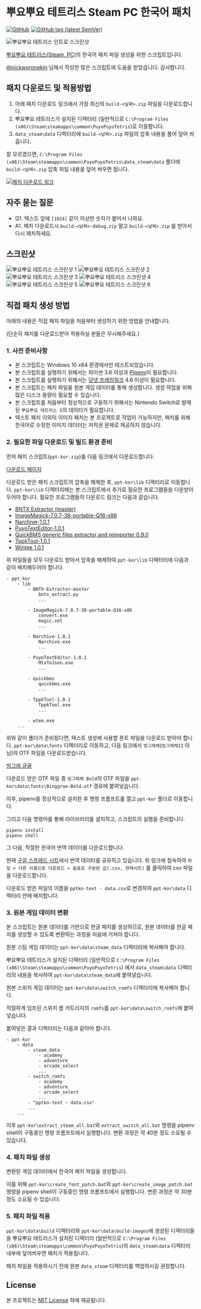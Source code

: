 # 뿌요뿌요 테트리스 Steam PC 한국어 패치

[![GitHub](https://img.shields.io/badge/License-MIT-yellow.svg)](https://github.com/yf-dev/puyopuyotetris-kor/blob/master/LICENSE)
[![GitHub tag (latest SemVer)](https://img.shields.io/github/tag/yf-dev/puyopuyotetris-kor.svg)](https://github.com/yf-dev/puyopuyotetris-kor/releases/latest)

![뿌요뿌요 테트리스 인트로 스크린샷](./screenshots/20181105221920_1.jpg)

[뿌요뿌요 테트리스(Steam, PC)](https://store.steampowered.com/app/546050/Puyo_PuyoTetris/)의 한국어 패치 파일 생성을 위한 스크립트입니다.

[@nickworonekin](https://github.com/nickworonekin) 님께서 작성한 많은 스크립트에 도움을 받았습니다. 감사합니다.

## 패치 다운로드 및 적용방법

1. 아래 패치 다운로드 링크에서 가장 최신의 `build-<날짜>.zip` 파일을 다운로드합니다.
2. 뿌요뿌요 테트리스가 설치된 디렉터리 (일반적으로 `C:\Program Files (x86)\Steam\steamapps\common\PuyoPuyoTetris`)로 이동합니다.
3. `data_steam\data` 디렉터리에 `build-<날짜>.zip` 파일의 압축 내용을 풀어 덮어 씌웁니다.

잘 모르겠으면, `C:\Program Files (x86)\Steam\steamapps\common\PuyoPuyoTetris\data_steam\data` 폴더에 `build-<날짜>.zip` 압축 파일 내용을 덮어 씌우면 됩니다.

[![패치 다운로드 링크](./download_link.png)](https://drive.google.com/drive/folders/1c9Dh3m79d_8HRg6tLMiDx4zzu8h0J5fY)

## 자주 묻는 질문

- Q1. 텍스트 앞에 `[1024]` 같이 이상한 숫자가 붙어서 나와요.
- A1. 패치 다운로드시 `build-<날짜>-debug.zip` 말고 `build-<날짜>.zip` 를 받아서 다시 패치하세요.
<!-- -->

## 스크린샷

![뿌요뿌요 테트리스 스크린샷 1](./screenshots/20181105221931_1.jpg)
![뿌요뿌요 테트리스 스크린샷 2](./screenshots/20181105221952_1.jpg)
![뿌요뿌요 테트리스 스크린샷 3](./screenshots/20181105222421_1.jpg)
![뿌요뿌요 테트리스 스크린샷 4](./screenshots/20181105222447_1.jpg)
![뿌요뿌요 테트리스 스크린샷 5](./screenshots/20181105222542_1.jpg)
![뿌요뿌요 테트리스 스크린샷 6](./screenshots/20181105222646_1.jpg)

## 직접 패치 생성 방법

아래의 내용은 직접 패치 파일을 처음부터 생성하기 위한 방법을 안내합니다.

(단순히 패치를 다운로드받아 적용하실 분들은 무시해주세요.)

### 1. 사전 준비사항

- 본 스크립트는 Windows 10 x64 환경에서만 테스트되었습니다.
- 본 스크립트를 실행하기 위해서는 파이썬 3.6 이상과 [Pipenv](https://github.com/pypa/pipenv)이 필요합니다.
- 본 스크립트를 실행하기 위해서는 [닷넷 프레임워크](https://www.microsoft.com/net/download/dotnet-framework-runtime) 4.6 이상이 필요합니다.
- 본 스크립트는 패치 파일을 원본 게임 데이터를 통해 생성합니다. 생성 작업을 위해 많은 디스크 용량이 필요할 수 있습니다.
- 본 스크립트를 처음부터 정상적으로 구동하기 위해서는 Nintendo Switch로 발매된 `뿌요뿌요 테트리스 S`의 데이터가 필요합니다.
- 텍스트 패치 이외의 이미지 패치는 본 프로젝트로 작업이 가능하지만, 패치를 위해 한국어로 수정한 이미지 데이터는 저작권 문제로 제공하지 않습니다.


### 2. 필요한 파일 다운로드 및 빌드 환경 준비

먼저 패치 스크립트(`ppt-kor.zip`)를 다음 링크에서 다운로드합니다.

[다운로드 페이지](https://github.com/yf-dev/puyopuyotetris-kor/releases/latest)

다운로드 받은 패치 스크립트의 압축을 해제한 후, `ppt-kor\lib` 디렉터리로 이동합니다.
`ppt-kor\lib` 디렉터리에는 본 스크립트에서 추가로 필요한 프로그램들을 다운받아두어야 합니다. 필요한 프로그램들의 다운로드 링크는 다음과 같습니다.

- [BNTX Extractor (master)](https://github.com/aboood40091/BNTX-Extractor/archive/master.zip)
- [ImageMagick-7.0.7-38-portable-Q16-x86](http://ftp.icm.edu.pl/packages/ImageMagick/binaries/ImageMagick-7.0.7-38-portable-Q16-x86.zip)
- [Narchive-1.0.1](https://github.com/nickworonekin/narchive/releases/download/v1.0.1/Narchive-1.0.1.zip)
- [PuyoTextEditor-1.0.1](https://github.com/nickworonekin/puyo-text-editor/releases/download/v1.0.1/PuyoTextEditor-1.0.1.zip)
- [QuickBMS generic files extractor and reimporter 0.9.0](https://aluigi.altervista.org/papers/quickbms.zip)
- [TppkTool-1.0.1](https://github.com/nickworonekin/tppk-tool/releases/download/v1.0.1/TppkTool-1.0.1.zip)
- [Wintee 1.0.1](https://github.com/WinLAFS/wintee/releases/download/v1.0.1/wtee.exe)


위 파일들을 모두 다운로드 받아서 압축을 해제하여 `ppt-kor\lib` 디렉터리에 다음과 같이 배치해두어야 합니다.

```
- ppt-kor
    - lib
        - BNTX-Extractor-master
            bntx_extract.py
            ...

        - ImageMagick-7.0.7-38-portable-Q16-x86
            convert.exe
            magic.xml
            ...

        - Narchive-1.0.1
            Narchive.exe
            ...

        - PuyoTextEditor-1.0.1
            MtxToJson.exe
            ...

        - quickbms
            quickbms.exe
            ...

        - TppkTool-1.0.1
            TppkTool.exe
            ...

        - wtee.exe
    ...
```

위와 같이 폴더가 준비됬다면, 텍스트 생성에 사용할 폰트 파일을 다운로드 받아야 합니다.
`ppt-kor\data\fonts` 디렉터리로 이동하고, 다음 링크에서 `빙그레체`(`빙그레체II` 아님)의 OTF 파일을 다운로드받습니다.

[빙그레 글꼴](http://www.bing.co.kr/story/contribute_font)

다운로드 받은 OTF 파일 중 `빙그레체 Bold`의 OTF 파일을 `ppt-kor\data\fonts\Binggrae-Bold.otf` 경로에 붙여넣습니다.

이후, pipenv를 정상적으로 설치한 후 명령 프롬프트를 열고 `ppt-kor` 폴더로 이동합니다.

그리고 다음 명령어를 통해 라이브러리를 설치하고, 스크립트의 실행을 준비합니다.

```
pipenv install
pipenv shell
```

그 다음, 적절한 한국어 번역 데이터를 다운로드합니다.

현재 [구글 스프레드 시트](https://docs.google.com/spreadsheets/d/1HfH5lQ81PYhAqj4qZVMdPtWC0zNBN78greQpCvs_g2A)에서 번역 데이터를 공유하고 있습니다.
위 링크에 접속하여 `파일 > 다른 이름으로 다운로드 > 쉼표로 구분된 값(.csv, 현재시트)` 를 클릭하여 csv 파일을 다운로드합니다.

다운로드 받은 파일의 이름을 `pptko-text - data.csv`로 변경하여 `ppt-kor\data` 디렉터리 안에 배치합니다.

### 3. 원본 게임 데이터 변환

본 스크립트는 원본 데이터를 기반으로 한글 패치를 생성하므로, 원본 데이터를 한글 패치를 생성할 수 있도록 변환하는 과정을 처음에 거쳐야 합니다.

원본 스팀 게임 데이터는 `ppt-kor\data\steam_data` 디렉터리에 복사해야 합니다.

뿌요뿌요 테트리스가 설치된 디렉터리 (일반적으로 `C:\Program Files (x86)\Steam\steamapps\common\PuyoPuyoTetris`) 에서 `data_steam\data` 디렉터리의 내용을 복사하여 `ppt-kor\data\steam_data`에 붙여넣습니다.

원본 스위치 게임 데이터는 `ppt-kor\data\switch_romfs` 디렉터리에 복사해야 합니다.

적절하게 덤프된 스위치 롬 카트리지의 `romfs`를 `ppt-kor\data\switch_romfs`에 붙여넣습니다.

붙여넣은 결과 디렉터리는 다음과 같아야 합니다.

```
- ppt-kor
    - data
        - steam_data
            - academy
            - adventure
            - arcade_select
            ...
        - switch_romfs
            - academy
            - adventure
            - arcade_select
            ...
        - "pptko-text - data.csv"
        ...
    ...
```

이후 `ppt-kor\extract_steam_all.bat`와 `extract_switch_all.bat` 명령을 pipenv shell이 구동중인 명령 프롬프트에서 실행합니다.
변환 과정은 약 40분 정도 소요될 수 있습니다.

### 4. 패치 파일 생성

변환된 게임 데이터에서 한국어 패치 파일을 생성합니다.

이를 위해 `ppt-kor\create_font_patch.bat`와 `ppt-kor\create_image_patch.bat` 명령을 pipenv shell이 구동중인 명령 프롬프트에서 실행합니다.
변환 과정은 약 30분 정도 소요될 수 있습니다.

### 5. 패치 파일 적용

`ppt-kor\data\build` 디렉터리와 `ppt-kor\data\build-images`에 생성된 디렉터리들을 뿌요뿌요 테트리스가 설치된 디렉터리 (일반적으로 `C:\Program Files (x86)\Steam\steamapps\common\PuyoPuyoTetris`)의 `data_steam\data` 디렉터리 내부에 덮어씌우면 패치가 적용됩니다.

패치 파일을 적용하시기 전에 원본 `data_steam` 디렉터리를 백업하시길 권장합니다.

## License

본 프로젝트는 [MIT License](./LICENSE) 하에 제공됩니다.
